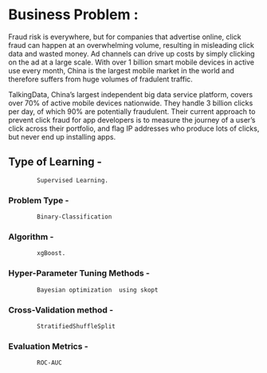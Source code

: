 # Business Problem :
Fraud risk is everywhere, but for companies that advertise online, click fraud can happen at an overwhelming volume, resulting in misleading click data and wasted money. Ad channels can drive up costs by simply clicking on the ad at a large scale. With over 1 billion smart mobile devices in active use every month, China is the largest mobile market in the world and therefore suffers from huge volumes of fradulent traffic.

TalkingData, China’s largest independent big data service platform, covers over 70% of active mobile devices nationwide. They handle 3 billion clicks per day, of which 90% are potentially fraudulent. Their current approach to prevent click fraud for app developers is to measure the journey of a user’s click across their portfolio, and flag IP addresses who produce lots of clicks, but never end up installing apps. 

## Type of Learning -
            Supervised Learning.

### Problem Type -
            Binary-Classification

### Algorithm -
            xgBoost.

### Hyper-Parameter Tuning Methods -
            Bayesian optimization  using skopt

### Cross-Validation method -
            StratifiedShuffleSplit

### Evaluation Metrics -
            ROC-AUC
